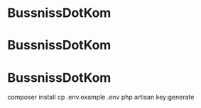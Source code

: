 # BussnissDotKom
# BussnissDotKom
# BussnissDotKom
composer install
cp .env.example .env
php artisan key:generate
